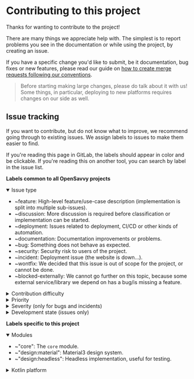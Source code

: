 # Contributing to this project

Thanks for wanting to contribute to the project!

There are many things we appreciate help with. The simplest is to report problems you see in the documentation or while using the project, by creating an issue.

If you have a specific change you'd like to submit, be it documentation, bug fixes or new features, please read our guide on [how to create merge requests following our conventions](https://gitlab.com/opensavvy/wiki/-/blob/main/README.md#wiki).

> Before starting making large changes, please do talk about it with us! Some things, in particular, deploying to new platforms requires changes on our side as well.

## Issue tracking

If you want to contribute, but do not know what to improve, we recommend going through to existing issues.
We assign labels to issues to make them easier to find.

If you're reading this page in GitLab, the labels should appear in color and be clickable.
If you're reading this on another tool, you can search by label in the issue list.

**Labels common to all OpenSavvy projects**

<details open>
<summary>Issue type</summary>

- ~feature: High-level feature/use-case description (implementation is split into multiple sub-issues).
- ~discussion: More discussion is required before classification or implementation can be started.
- ~deployment: Issues related to deployment, CI/CD or other kinds of automation.
- ~documentation: Documentation improvements or problems.
- ~bug: Something does not behave as expected.
- ~security: Security risk to users of the project.
- ~incident: Deployment issue (the website is down…).
- ~wontfix: We decided that this issue is out of scope for the project, or cannot be done.
- ~blocked-externally: We cannot go further on this topic, because some external service/library we depend on has a bug/is missing a feature.

</details>
<details>
<summary>Contribution difficulty</summary>

These labels are indicators of how hard we think it is to implement them for an external contributor.
We do not always label issues by contribution difficulty. If you are interested in an issue that isn't labelled, don't hesitate to write a comment communicating your interest and asking for precision.

- ~contribution::easy: Issues that are well explained and require little project knowledge.
- ~contribution::medium: Issues that are well explained, but require some project knowledge.
- ~contribution::difficult: Issues that are well explained, but require a strong understanding of the project.

</details>
<details>
<summary>Priority</summary>

- ~priority::low: Implementation is not time-sensitive.
- ~priority::medium: Normal priority.
- ~priority::high: We want to do this soon.
- ~priority::urgent: We want to do this as soon as possible.

</details>
<details>
<summary>Severity (only for bugs and incidents)</summary>

- ~severity::cosmetic: Some parts of the project do not look as good as they could, or there is a minor error in documentation. Usage is not impacted.
- ~severity::minor: Some parts of the project are inconvenient to use.
- ~severity::moderate: Some parts of the project cannot be used.
- ~severity::major: Some important parts of the project cannot be used.
- ~severity::critical: The entire project cannot be used.

</details>
<details>
<summary>Development state (issues only)</summary>

We do not always use these labels. When in doubt, write a comment asking for precision.
These labels should only be applied to issues, not merge requests.

- ~issue::doing: Someone is currently working on it.
- ~issue::review: A merge request exists that will close this issue, and it's entered the review cycle.

</details>

**Labels specific to this project**

<details open>
<summary>Modules</summary>

- ~"core": The `core` module.
- ~"design:material": Material3 design system.
- ~"design:headless": Headless implementation, useful for testing.

</details>
<details>
<summary>Kotlin platform</summary>

- ~"platform:jvm": Kotlin/JVM.
- ~"platform:js": Kotlin/JS.
- ~"platform:android": Android.
- ~"platform:ios": All iOS variants.

</details>

